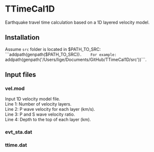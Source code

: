 # TTimeCal1D
 Earthquake travel time calculation based on a 1D layered velocity model.  
## Installation
Assume ```src``` folder is located in $PATH_TO_SRC:  
```addpath(genpath($PATH_TO_SRC))```.   
For example:  
```addpath(genpath('/Users/lige/Documents/GitHub/TTimeCal1D/src'))```.  

## Input files
### vel.mod
Input 1D velocity model file.  
Line 1: Number of velocity layers.  
Line 2: P wave velocity for each layer (km/s).  
Line 3: P and S wave velocity ratio.  
Line 4: Depth to the top of each layer (km).  
### evt_sta.dat

### ttime.dat
